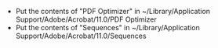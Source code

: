 * Put the contents of "PDF Optimizer" in ~/Library/Application Support/Adobe/Acrobat/11.0/PDF Optimizer
* Put the contents of "Sequences" in ~/Library/Application Support/Adobe/Acrobat/11.0/Sequences
